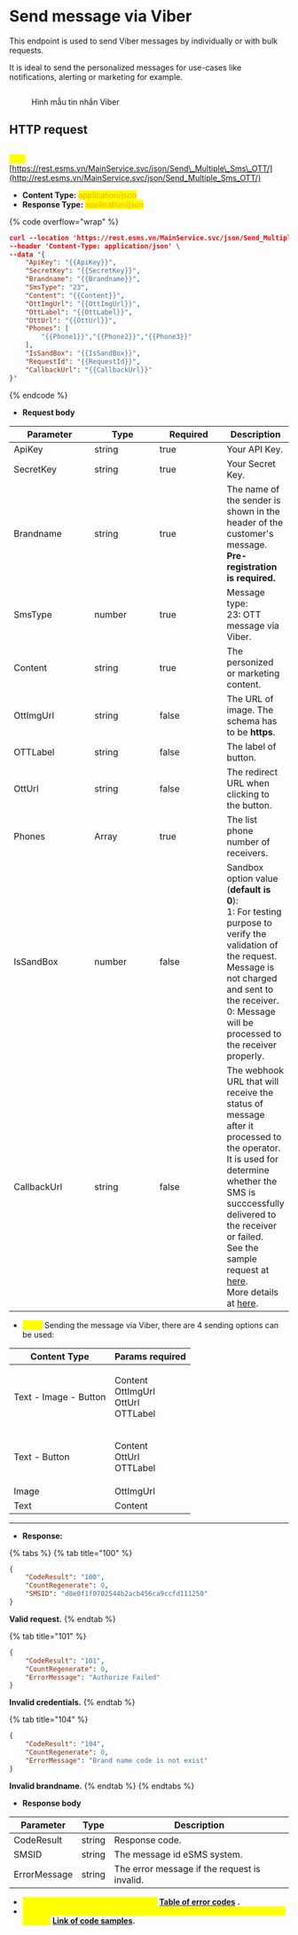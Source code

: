 # Send message via Viber

This endpoint is used to send Viber messages by individually or with bulk requests.

It is ideal to send the personalized messages for use-cases like notifications, alerting or marketing for example.

<figure><img src="../../.gitbook/assets/hình lên viber.png" alt=""><figcaption><p>Hình mẫu tin nhắn Viber</p></figcaption></figure>

## HTTP request

\
<mark style="color:yellow;">**`POST`**</mark> [https://rest.esms.vn/MainService.svc/json/Send\_Multiple\_Sms\_OTT/](http://rest.esms.vn/MainService.svc/json/Send_Multiple_Sms_OTT/)



* **Content Type:** <mark style="color:orange;">application/json</mark>
* **Response Type:** <mark style="color:orange;">application/json</mark>

{% code overflow="wrap" %}
```json
curl --location 'https://rest.esms.vn/MainService.svc/json/Send_Multiple_Sms_OTT/' \
--header 'Content-Type: application/json' \
--data '{
    "ApiKey": "{{ApiKey}}",
    "SecretKey": "{{SecretKey}}",
    "Brandname": "{{Brandname}}",
    "SmsType": "23",
    "Content": "{{Content}}",
    "OttImgUrl": "{{OttImgUrl}}",
    "OttLabel": "{{OttLabel}}",
    "OttUrl": "{{OttUrl}}",
    "Phones": [
        "{{Phone1}}","{{Phone2}}","{{Phone3}}"
    ],
    "IsSandBox": "{{IsSandBox}}",
    "RequestId": "{{RequestId}}",
    "CallbackUrl": "{{CallbackUrl}}"
}'
```
{% endcode %}

* **Request body**

<table><thead><tr><th width="175">Parameter</th><th width="148">Type</th><th width="143" data-type="checkbox">Required</th><th>Description</th></tr></thead><tbody><tr><td>ApiKey</td><td>string</td><td>true</td><td>Your API Key.</td></tr><tr><td>SecretKey</td><td>string</td><td>true</td><td>Your Secret Key.</td></tr><tr><td>Brandname</td><td>string</td><td>true</td><td>The name of the sender is shown in the header of the customer's message. <br><strong>Pre-registration is required.</strong></td></tr><tr><td>SmsType</td><td>number</td><td>true</td><td>Message type:<br>23: OTT message via Viber.</td></tr><tr><td>Content</td><td>string</td><td>true</td><td>The personized or marketing content.</td></tr><tr><td>OttImgUrl</td><td>string</td><td>false</td><td>The URL of image. The schema has to be <strong>https</strong>.</td></tr><tr><td>OTTLabel</td><td>string</td><td>false</td><td>The label of button.</td></tr><tr><td>OttUrl</td><td>string</td><td>false</td><td>The redirect URL when clicking to the button.</td></tr><tr><td>Phones</td><td>Array</td><td>true</td><td>The list phone number of receivers.</td></tr><tr><td>IsSandBox</td><td>number</td><td>false</td><td>Sandbox option value (<strong>default is 0</strong>):<br>1: For testing purpose to verify the validation of the request. Message is not charged and sent to the receiver.<br>0: Message will be processed to the receiver properly.</td></tr><tr><td>CallbackUrl</td><td>string</td><td>false</td><td>The webhook URL that will receive the status of message after it processed to the operator. It is used for determine whether the SMS is succcessfully delivered to the receiver or failed.<br>See the sample request at <a href="https://samplefordevelopers.esms.vn/#20f85e1f-3d9e-4ff4-bc4f-8d9c9edbc88a">here</a>.<br>More details at <a href="../callback-url.md">here</a>.</td></tr></tbody></table>

* <mark style="color:yellow;">**`Note:`**</mark> Sending the message via Viber, there are 4 sending options can be used:

| Content Type          | Params required                                   |
| --------------------- | ------------------------------------------------- |
| Text - Image - Button | <p>Content<br>OttImgUrl<br>OttUrl<br>OTTLabel</p> |
| Text - Button         | <p>Content<br>OttUrl<br>OTTLabel</p>              |
| Image                 | OttImgUrl                                         |
| Text                  | Content                                           |

***

* **Response:**

{% tabs %}
{% tab title="100" %}
```json
{
    "CodeResult": "100",
    "CountRegenerate": 0,
    "SMSID": "d8e0f1f0702544b2acb456ca9ccfd111250"
}
```

**Valid request.**
{% endtab %}

{% tab title="101" %}
```json
{
    "CodeResult": "101",
    "CountRegenerate": 0,
    "ErrorMessage": "Authorize Failed"
}
```

**Invalid credentials.**
{% endtab %}

{% tab title="104" %}
```json
{
    "CodeResult": "104",
    "CountRegenerate": 0,
    "ErrorMessage": "Brand name code is not exist"
}
```

**Invalid brandname.**
{% endtab %}
{% endtabs %}

* **Response body**

| Parameter    | Type   | Description                                  |
| ------------ | ------ | -------------------------------------------- |
| CodeResult   | string | Response code.                               |
| SMSID        | string | The message id eSMS system.                  |
| ErrorMessage | string | The error message if the request is invalid. |

* _<mark style="color:yellow;">**The detail of error code can refer at**</mark>_ [**Table of error codes**](../table-of-error-codes.md) **.**
* _<mark style="color:yellow;">**Get the  sample of code for programing languagues to use in Postman refer at**</mark>_ [**Link  of code samples**](https://samplefordevelopers.esms.vn/#850974b9-12cf-46f5-946c-e8e15aa3585b)**.**

